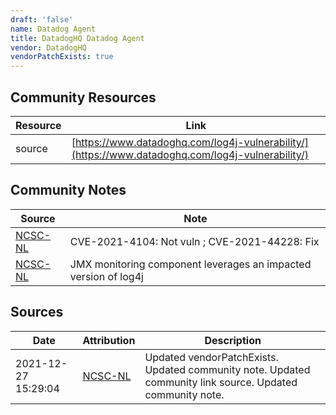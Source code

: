 ```yaml
---
draft: 'false'
name: Datadog Agent
title: DatadogHQ Datadog Agent
vendor: DatadogHQ
vendorPatchExists: true
---
```



## Community Resources
| Resource | Link |
| --- | --- |
| source | [https://www.datadoghq.com/log4j-vulnerability/](https://www.datadoghq.com/log4j-vulnerability/) |

## Community Notes
| Source | Note |
| --- | --- |
| [NCSC-NL](https://github.com/NCSC-NL/log4shell/blob/main/software/README.md) | CVE-2021-4104: Not vuln ; CVE-2021-44228: Fix </ul> |
| [NCSC-NL](https://github.com/NCSC-NL/log4shell/blob/main/software/README.md) | JMX monitoring component leverages an impacted version of log4j |

## Sources
| Date | Attribution | Description |
| --- | --- | --- |
| 2021-12-27 15:29:04 | [NCSC-NL](https://github.com/NCSC-NL/log4shell/blob/main/software/README.md) | Updated vendorPatchExists. Updated community note. Updated community link source. Updated community note.  |
